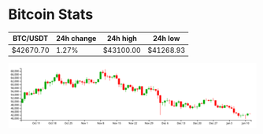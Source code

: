# Bitcoin Stats

BTC/USDT|24h change|24h high|24h low|
|---|---|---|---|
|$42670.70|1.27%|$43100.00|$41268.93|

<img src="./chart.svg">
